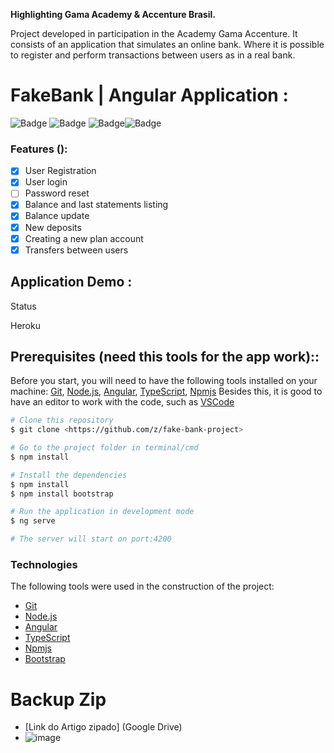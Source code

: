 **Highlighting Gama Academy & Accenture Brasil.**

Project developed in participation in the Academy Gama Accenture. It consists of an application that simulates an online bank. Where it is possible to register and perform transactions between users as in a real bank.


# FakeBank | Angular Application :

![Badge](https://img.shields.io/badge/angular-v11-lightgrey) ![Badge](https://img.shields.io/badge/typescript-v4.2-lightgrey)
![Badge](https://img.shields.io/badge/npm-v6.14.11-lightgrey)![Badge](https://img.shields.io/badge/node.js-v14.15.5-lightgrey)



### Features ():

- [x] User Registration
- [x] User login
- [ ] Password reset
- [x] Balance and last statements listing
- [x] Balance update
- [x] New deposits
- [x] Creating a new plan account
- [x] Transfers between users

## Application Demo :
Status 

Heroku


## Prerequisites (need this tools for the app work)::

Before you start, you will need to have the following tools installed on your machine:
[Git](https://git-scm.com), [Node.js](https://nodejs.org/en/), [Angular](https://angular.io/), [TypeScript](https://www.typescriptlang.org/), [Npmjs](https://www.npmjs.com/)
Besides this, it is good to have an editor to work with the code, such as [VSCode](https://code.visualstudio.com/)

```bash
# Clone this repository
$ git clone <https://github.com/z/fake-bank-project>

# Go to the project folder in terminal/cmd
$ npm install 

# Install the dependencies
$ npm install
$ npm install bootstrap

# Run the application in development mode
$ ng serve

# The server will start on port:4200
```

### Technologies 

The following tools were used in the construction of the project:

- [Git](https://git-scm.com)
- [Node.js](https://nodejs.org/en/)
- [Angular](https://angular.io/)
- [TypeScript](https://www.typescriptlang.org/)
- [Npmjs](https://www.npmjs.com/)
- [Bootstrap](https://getbootstrap.com/)


# Backup Zip
- [Link do Artigo zipado] (Google Drive)
- ![image](https://drive.google.com/file/d/12zg886MkAZz7aNEEd9CXfiIya50VWH6z/view?usp=sharing)
